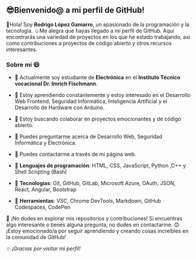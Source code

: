 ## 😎Bienvenido@ a mi perfil de GitHub!
👋Hola! Soy **Rodrigo López Gamarro**, un apasionado de la programación y la tecnología. ☺️Me alegra que hayas llegado a mi perfil de GitHub. Aquí encontrarás una variedad de proyectos en los que he estado trabajando, así como contribuciones a proyectos de código abierto y otros recursos interesantes.

### Sobre mí 😄
- 🤖 Actualmente soy estudiante de **Electrónica** en el **Instituto Técnico vocacional Dr. Imrich Fischmann**.
- 🌱 Estoy aprendiendo constantemente y estoy interesado en el Desarrollo Web Frontend, Seguridad Informática, Inteligencia Artificial y el Desarrollo de Hardware con Arduino.
- 🚧 Estoy buscando colaborar en proyectos emocionantes y de código abierto.
- 🚀 Puedes preguntarme acerca de Desarrollo Web, Seguridad Informática y Electrónica.
- 📌 Puedes contactarme a través de mi página web.

- 🧬 **Lenguajes de programación**: HTML, CSS, JavaScript, Python ,C++ y Shell Scripting (Bash)
- 🧪 **Tecnologías**: Git, GitHub, GitLab, Microsoft Azure, OAuth, JSON, React, Angular, Bootstrap
- 🧫 **Herramientas**: VSC, Chrome DevTools, Markdown, GitHub Codespaces, CodePen 

 👀 ¡No dudes en explorar mis repositorios y contribuciones! Si encuentras algo interesante o tienes alguna pregunta, no dudes en contactarme. 😊 ¡Estoy emocionado/a por seguir aprendiendo y creando cosas increíbles en la comunidad de GitHub!

_✨ ¡Gracias por visitar mi perfil!_
<!---
 This is a ✨ special ✨ repository because its `README.md` (this file) appears on your GitHub profile.
You can click the Preview link to take a look at your changes.
--->

